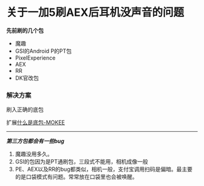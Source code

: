 关于一加5刷AEX后耳机没声音的问题
=================

**先前刷的几个包**
 - 魔趣
 - GSI的Android P的PT包
 - PixelExperience
 - AEX
 - RR
 - DK官改包
 
 ### 解决方案 ###
 
 刷入正确的底包
 
 扩展[什么是底包-MOKEE](https://bbs.mokeedev.com/t/topic/281 "魔趣龙猪")
 
 -------------------------------
 
 ***第三方包都会有一些bug***
 
 1. 魔趣没用多久。
 2. GSI的包因为是PT通刷包，三段式不能用，相机成像一般
 3. PE、AEX以及RR的bug都类似，相机一般，支付宝调用扫码是偏暗。最主要的是口袋模式有问题。常常放在口袋里也会被唤醒。
